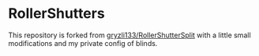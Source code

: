 # RollerShutters

This repository is forked from [gryzli133/RollerShutterSplit](https://github.com/gryzli133/RollerShutterSplit) with a little small modifications and my private config of blinds.

